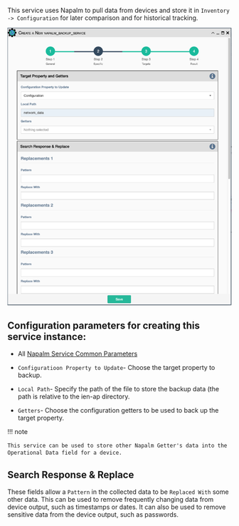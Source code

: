 This service uses Napalm to pull data from devices and store it in
`Inventory -> Configuration` for later comparison and for historical tracking.

![Napalm Data Backup Service](../../_static/automation/service_types/napalm_databackup.png)


## Configuration parameters for creating this service instance:

- All [Napalm Service Common Parameters](napalm_common.md) 

- `Configuratioon Property to Update`- Choose the target property to backup.
- `Local Path`- Specify the path of the file to store the backup data (the path is relative to the ien-ap directory.
- `Getters`- Choose the configuration getters to be used to back up the target property.

!!! note
 
    This service can be used to store other Napalm Getter's data into the
    Operational Data field for a device.
    
## Search Response & Replace

These fields allow a `Pattern` in the collected data to be `Replaced With` 
some other data. This can be used to remove frequently changing data from 
device output, such as timestamps or dates. It can also be used to remove
sensitive data from the device output, such as passwords.
